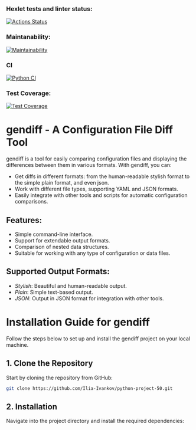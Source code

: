 ### Hexlet tests and linter status:
[![Actions Status](https://github.com/Ilia-Ivankov/python-project-50/actions/workflows/hexlet-check.yml/badge.svg)](https://github.com/Ilia-Ivankov/python-project-50/actions)
### Maintanability:
[![Maintainability](https://api.codeclimate.com/v1/badges/22a84e877c1aaac04f1f/maintainability)](https://codeclimate.com/github/Ilia-Ivankov/python-project-50/maintainability)
### CI
[![Python CI](https://github.com/Ilia-Ivankov/python-project-50/actions/workflows/pyci.yml/badge.svg)](https://github.com/Ilia-Ivankov/python-project-50/actions/workflows/pyci.yml)
### Test Coverage:
[![Test Coverage](https://api.codeclimate.com/v1/badges/22a84e877c1aaac04f1f/test_coverage)](https://codeclimate.com/github/Ilia-Ivankov/python-project-50/test_coverage)

# gendiff - A Configuration File Diff Tool

gendiff is a tool for easily comparing configuration files and displaying the differences between them in various formats. With gendiff, you can:

- Get diffs in different formats: from the human-readable stylish format to the simple plain format, and even json.
- Work with different file types, supporting YAML and JSON formats.
- Easily integrate with other tools and scripts for automatic configuration comparisons.

## Features:
- Simple command-line interface.
- Support for extendable output formats.
- Comparison of nested data structures.
- Suitable for working with any type of configuration or data files.

## Supported Output Formats:
- *Stylish*: Beautiful and human-readable output.
- *Plain*: Simple text-based output.
- *JSON*: Output in JSON format for integration with other tools.

# Installation Guide for gendiff

Follow the steps below to set up and install the gendiff project on your local machine.

## 1. Clone the Repository

Start by cloning the repository from GitHub:

```bash
git clone https://github.com/Ilia-Ivankov/python-project-50.git
```
## 2. Installation

Navigate into the project directory and install the required dependencies:
